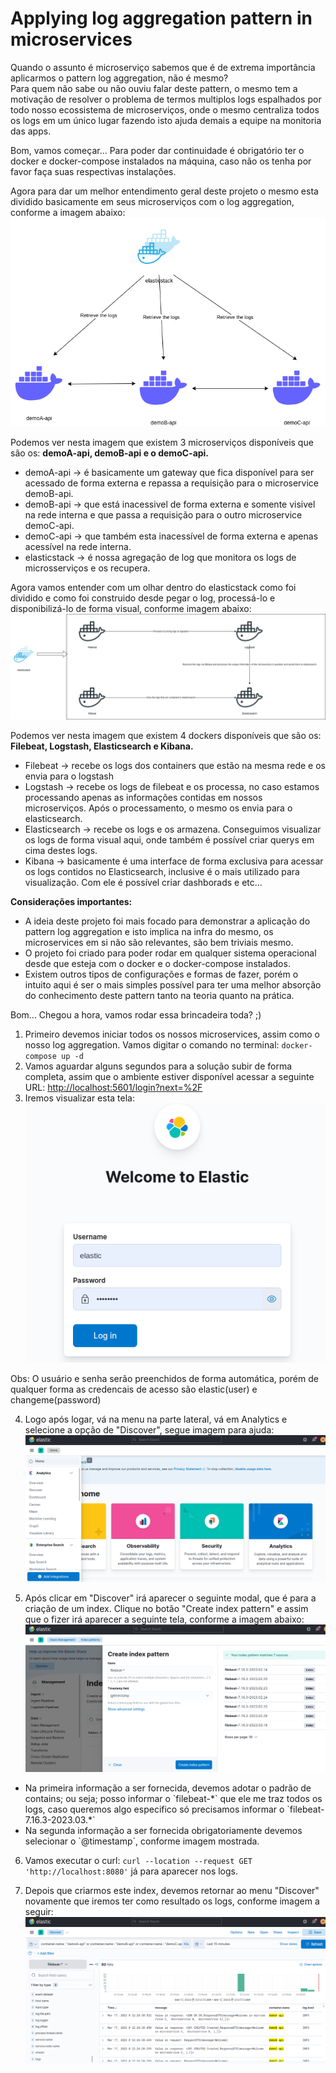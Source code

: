 # Applying log aggregation pattern in microservices

Quando o assunto é microserviço sabemos que é de extrema importância aplicarmos o pattern log aggregation, não é mesmo?<br />
Para quem não sabe ou não ouviu falar deste pattern, o mesmo tem a motivação de resolver o problema de termos multiplos logs espalhados por todo nosso ecossistema de microserviços, onde o mesmo centraliza todos os logs em um único lugar fazendo isto ajuda demais a equipe na monitoria das apps.

Bom, vamos começar...
Para poder dar continuidade é obrigatório ter o docker e docker-compose instalados na máquina, caso não os tenha por favor faça suas respectivas instalações.

Agora para dar um melhor entendimento geral deste projeto o mesmo esta dividido basicamente em seus microserviços com o log aggregation, conforme a imagem abaixo: 
<br />![](images/microservices_division.png)

Podemos ver nesta imagem que existem 3 microserviços disponíveis que são os: **demoA-api, demoB-api e o demoC-api.**

<ul>
    <li>demoA-api -> é basicamente um gateway que fica disponível para ser acessado de forma externa e repassa a requisição para o microservice demoB-api.</li>
    <li>demoB-api -> que está inacessivel de forma externa e somente visivel na rede interna e que passa a requisição para o outro microservice demoC-api.</li>
    <li>demoC-api -> que também esta inacessível de forma externa e apenas acessível na rede interna.</li>
    <li>elasticstack -> é nossa agregação de log que monitora os logs de microsserviços e os recupera.</li>
</ul>

Agora vamos entender com um olhar dentro do elasticstack como foi dividido  e como foi construido desde pegar o log, processá-lo e disponibilizá-lo de forma visual, conforme imagem abaixo:
![](images/elasticstack_division.png)

Podemos ver nesta imagem que existem 4 dockers disponíveis que são os: **Filebeat, Logstash, Elasticsearch e Kibana.**

<ul>
    <li>Filebeat -> recebe os logs dos containers que estão na mesma rede e os envia para o logstash</li>
    <li>Logstash -> recebe os logs de filebeat e os processa, no caso estamos processando apenas as informações contidas em nossos microserviços. Após o processamento, o mesmo os envia para o elasticsearch.</li>
    <li>Elasticsearch -> recebe os logs e os armazena. Conseguimos visualizar os logs de forma visual aqui, onde também é possível criar querys em cima destes logs.</li>
    <li>Kibana -> basicamente é uma interface de forma exclusiva para acessar os logs contidos no Elasticsearch, inclusive é o mais utilizado para visualização. Com ele é possível criar dashborads e etc...</li>
</ul>

**Considerações importantes:**
<ul>
    <li>A ideia deste projeto foi mais focado para demonstrar a aplicação do pattern log aggregation e isto implica na infra do mesmo, os microservices em si não são relevantes, são bem triviais mesmo.</li>
    <li>O projeto foi criado para poder rodar em qualquer sistema operacional desde que esteja com o docker e o docker-compose instalados.</li>
    <li>Existem outros tipos de configurações e formas de fazer, porém o intuito aqui é ser o mais simples possível para ter uma melhor absorção do conhecimento deste pattern tanto na teoria quanto na prática.</li>
</ul>

Bom... Chegou a hora, vamos rodar essa brincadeira toda? ;)

1) Primeiro devemos iniciar todos os nossos microservices, assim como o nosso log aggregation. Vamos digitar o comando no terminal: `docker-compose up -d`
2) Vamos aguardar alguns segundos para a solução subir de forma completa, assim que o ambiente estiver disponível acessar a seguinte URL: [http://localhost:5601/login?next=%2F]()
3) Iremos visualizar esta tela:
<br />![](images/login_elastic.png)

Obs: O usuário e senha serão preenchidos de forma automática, porém de qualquer forma as credencais de acesso são elastic(user) e changeme(password)

4) Logo após logar, vá na menu na parte lateral, vá em Analytics e selecione a opção de "Discover", segue imagem para ajuda:
![](images/selected_discover_create_index.png)

5) Após clicar em "Discover" irá aparecer o seguinte modal, que é para a criação de um index. Clique no botão "Create index pattern" e assim que o fizer irá aparecer a seguinte tela, conforme a imagem abaixo:
![](images/create_index_pattern.png)

<ul>
    <li>Na primeira informação a ser fornecida, devemos adotar o padrão de contains; ou seja; posso informar o `filebeat-*` que ele me traz todos os logs, caso queremos algo especifico só precisamos informar o `filebeat-7.16.3-2023.03.*` </li>
    <li>Na segunda informação a ser fornecida obrigatoriamente devemos selecionar o `@timestamp`, conforme imagem mostrada.</li>
</ul>

6) Vamos executar o curl: `curl --location --request GET 'http://localhost:8080'` já para aparecer nos logs.

7) Depois que criarmos este index, devemos retornar ao menu "Discover" novamente que iremos ter como resultado os logs, conforme imagem a seguir:
![](images/detail_logs.png)
